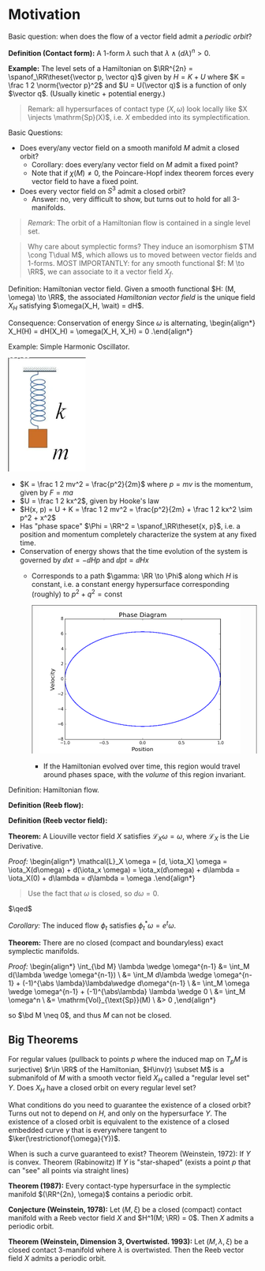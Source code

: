 # Motivation

Basic question: when does the flow of a vector field admit a *periodic orbit*?


**Definition (Contact form):**
A 1-form $\lambda$ such that $\lambda \wedge (d\lambda)^n  > 0$.





**Example:**
The level sets of a Hamiltonian on $\RR^{2n} = \spanof_\RR\theset{\vector p, \vector q}$  given by $H  = K + U$ where $K = \frac 1 2 \norm{\vector p}^2$ and $U = U(\vector q)$ is a function of only $\vector q$.
(Usually kinetic + potential energy.)

> Remark: all hypersurfaces of contact type $(X, \omega)$ look locally like $X \injects \mathrm{Sp}(X)$, i.e. $X$ embedded into its symplectification.




Basic Questions: 

- Does every/any vector field on a smooth manifold $M$ admit a closed orbit?
  - Corollary: does every/any vector field on $M$ admit a fixed point?
  - Note that if $\chi(M) \neq 0$, the Poincare-Hopf index theorem forces every vector field to have a fixed point.
- Does every vector field on $S^3$ admit a closed orbit?
  - Answer: no, very difficult to show, but turns out to hold for all 3-manifolds.

> *Remark*:
> The orbit of a Hamiltonian flow is contained in a single level set.



> Why care about symplectic forms? 
> They induce an isomorphism $TM \cong T\dual M$, which allows us to moved between vector fields and 1-forms.
> MOST IMPORTANTLY: for any smooth functional $f: M \to \RR$, we can associate to it a vector field $X_f$.

Definition: Hamiltonian vector field.
Given a smooth functional $H: (M, \omega) \to \RR$, the associated *Hamiltonian vector field* is the unique field $X_H$ satisfying $\omega(X_H, \wait) = dH$.

Consequence: Conservation of energy
Since $\omega$ is alternating,
\begin{align*}
X_H(H) = dH(X_H) = \omega(X_H, X_H) = 0
.\end{align*}


Example: Simple Harmonic Oscillator.

![](2020-02-03-21-23-02.png)


- $K = \frac 1 2 mv^2 = \frac{p^2}{2m}$ where $p=mv$ is the momentum, given by $F = ma$
- $U = \frac 1 2 kx^2$, given by Hooke's law
- $H(x, p) = U + K = \frac 1 2 mv^2 = \frac{p^2}{2m} + \frac 1 2 kx^2 \sim p^2 + x^2$
- Has "phase space" $\Phi = \RR^2 = \spanof_\RR\theset{x, p}$, i.e. a position and momentum completely characterize the system at any fixed time.
- Conservation of energy shows that the time evolution of the system is governed by $\dd{x}{t} = -\dd{H}{p}$ and $\dd{p}{t} = \dd{H}{x}$
  - Corresponds to a path $\gamma: \RR \to \Phi$ along which $H$ is constant, i.e. a constant energy hypersurface corresponding (roughly) to $p^2 + q^2 = \mathrm{const}$

	![](2020-02-03-21-26-35.png)

	- If the Hamiltonian evolved over time, this region would travel around phases space, with the *volume* of this region invariant.

Definition: Hamiltonian flow.

**Definition (Reeb flow):**

**Definition (Reeb vector field):**


**Theorem:**
A Liouville vector field $X$ satisfies $\mathcal{L}_X \omega = \omega$, where $\mathcal{L}_X$ is the Lie Derivative.

*Proof:*
\begin{align*}
\mathcal{L}_X \omega = [d, \iota_X] \omega = \iota_X(d\omega) + d(\iota_x \omega) = \iota_x(d\omega) + d\lambda = \iota_X(0) + d\lambda = d\lambda = \omega
.\end{align*}

> Use the fact that $\omega$ is closed, so $d\omega = 0$.

$\qed$

*Corollary:*
The induced flow $\phi_t$ satisfies $\phi_t^* \omega = e^t \omega$.

**Theorem:**
There are no closed (compact and boundaryless) exact symplectic manifolds.

*Proof:*
\begin{align*}
\int_{\bd M} \lambda \wedge \omega^{n-1} 
&= \int_M d(\lambda \wedge \omega^{n-1}) \\ 
&= \int_M d\lambda \wedge \omega^{n-1} + (-1)^{\abs \lambda}\lambda\wedge d\omega^{n-1} \\
&= \int_M \omega \wedge \omega^{n-1} + (-1)^{\abs\lambda} \lambda \wedge 0 \\
&= \int_M \omega^n \\
&= \mathrm{Vol}_{\text{Sp}}(M) \\
&> 0
,\end{align*}

so $\bd M \neq 0$, and thus $M$ can not be closed.

## Big Theorems

For regular values (pullback to points $p$ where the induced map on $T_pM$ is surjective) $r\in \RR$ of the  Hamiltonian, $H\inv(r) \subset M$ is a submanifold of $M$ with a smooth vector field $X_H$ called a "regular level set" $Y$. 
Does $X_H$ have a closed orbit on every regular level set?

What conditions do you need to guarantee the existence of a closed orbit?
Turns out not to depend on $H$, and only on the hypersurface $Y$.
The existence of a closed orbit is equivalent to the existence of a closed embedded curve $\gamma$ that is everywhere tangent to $\ker(\restrictionof{\omega}{Y})$.

When is such a curve guaranteed to exist?
Theorem (Weinstein, 1972): If $Y$ is convex.
Theorem (Rabinowitz) If $Y$ is "star-shaped" (exists a point $p$ that can "see" all points via straight lines)

**Theorem (1987):**
Every contact-type hypersurface in the symplectic manifold $(\RR^{2n}, \omega)$ contains a periodic orbit.

**Conjecture (Weinstein, 1978):**
Let $(M, \xi)$ be a closed (compact) contact manifold with a Reeb vector field $X$ and $H^1(M; \RR) = 0$. Then $X$ admits a periodic orbit.

**Theorem (Weinstein, Dimension 3, Overtwisted. 1993):**
Let $(M, \lambda, \xi)$ be a closed contact 3-manifold where $\lambda$ is overtwisted. 
Then the Reeb vector field $X$ admits a periodic orbit.



